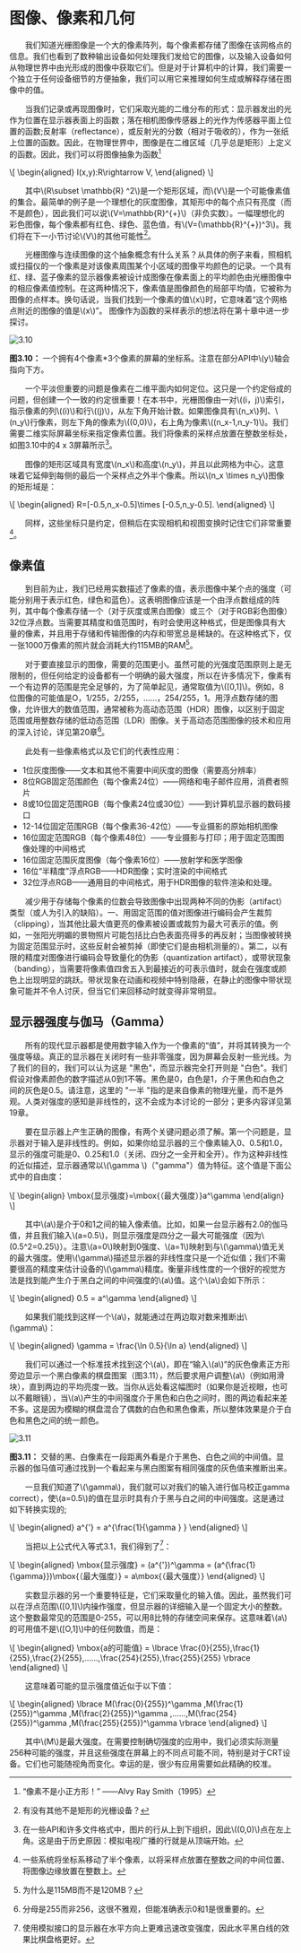 # 图像、像素和几何

&emsp;&emsp;我们知道光栅图像是一个大的像素阵列，每个像素都存储了图像在该网格点的信息。我们也看到了数种输出设备如何处理我们发给它的图像，以及输入设备如何从物理世界中由光形成的图像中获取它们。但是对于计算机中的计算，我们需要一个独立于任何设备细节的方便抽象，我们可以用它来推理如何生成或解释存储在图像中的值。

&emsp;&emsp;当我们记录或再现图像时，它们采取光能的二维分布的形式：显示器发出的光作为位置在显示器表面上的函数；落在相机图像传感器上的光作为传感器平面上位置的函数;反射率（reflectance），或反射光的分数（相对于吸收的），作为一张纸上位置的函数。因此，在物理世界中，图像是在二维区域（几乎总是矩形）上定义的函数。因此，我们可以将图像抽象为函数[^1]

[^1]:“像素不是小正方形！”  ——Alvy Ray Smith（1995）

\\[
  \begin{aligned}
  I(x,y):R\rightarrow V,
  \end{aligned}
\\]

&emsp;&emsp;其中\\(R\subset \mathbb{R} ^2\\)是一个矩形区域，而\\(V\\)是一个可能像素值的集合。最简单的例子是一个理想化的灰度图像，其矩形中的每个点只有亮度（而不是颜色），因此我们可以说\\(V=\mathbb{R}^{+}\\)（非负实数）。一幅理想化的彩色图像，每个像素都有红色、绿色、蓝色值，有\\(V=(\mathbb{R}^{+})^3\\)。我们将在下一小节讨论\\(V\\)的其他可能性[^2]。

[^2]:有没有其他不是矩形的光栅设备？

&emsp;&emsp;光栅图像与连续图像的这个抽象概念有什么关系？从具体的例子来看，照相机或扫描仪的一个像素是对该像素周围某个小区域的图像平均颜色的记录。一个具有红、绿、蓝子像素的显示器像素被设计成图像在像素面上的平均颜色由光栅图像中的相应像素值控制。在这两种情况下，像素值是图像颜色的局部平均值，它被称为图像的点样本。换句话说，当我们找到一个像素的值\\(x\\)时，它意味着“这个网格点附近的图像的值是\\(x\\)”。 图像作为函数的采样表示的想法将在第十章中进一步探讨。

![3.10](./img/3.10.png)

**图3.10：** 一个拥有4个像素*3个像素的屏幕的坐标系。注意在部分API中\\(y\\)轴会指向下方。

&emsp;&emsp;一个平淡但重要的问题是像素在二维平面内如何定位。这只是一个约定俗成的问题，但创建一个一致的约定很重要！在本书中，光栅图像由一对\\((i，j)\\)索引，指示像素的列\\((i)\\)和行\\((j)\\)，从左下角开始计数。如果图像具有\\(n_x\\)列、\\(n_y\\)行像素，则左下角的像素为\\((0,0)\\)，右上角为像素\\((n_x-1,n_y-1)\\)。我们需要二维实际屏幕坐标来指定像素位置。我们将像素的采样点放置在整数坐标处，如图3.10中的4 x 3屏幕所示[^3]。

[^3]:在一些API和许多文件格式中，图片的行从上到下组织，因此\\((0,0)\\)点在左上角。这是由于历史原因：模拟电视广播的行就是从顶端开始。

&emsp;&emsp;图像的矩形区域具有宽度\\(n_x\\)和高度\\(n_y\\)，并且以此网格为中心，这意味着它延伸到每侧的最后一个采样点之外半个像素。所以\\(n_x \times n_y\\)图像的矩形域是：

\\[
  \begin{aligned}
  R=[-0.5,n_x-0.5]\times [-0.5,n_y-0.5].
  \end{aligned}
\\]

&emsp;&emsp;同样，这些坐标只是约定，但稍后在实现相机和视图变换时记住它们非常重要[^4]。

[^4]:一些系统将坐标系移动了半个像素，以将采样点放置在整数之间的中间位置、将图像边缘放置在整数上。

## 像素值

&emsp;&emsp;到目前为止，我们已经用实数描述了像素的值，表示图像中某个点的强度（可能分别用于表示红色，绿色和蓝色）。这表明图像应该是一个由浮点数组成的阵列，其中每个像素存储一个（对于灰度或黑白图像）或三个（对于RGB彩色图像）32位浮点数。当需要其精度和值范围时，有时会使用这种格式，但是图像具有大量的像素，并且用于存储和传输图像的内存和带宽总是稀缺的。在这种格式下，仅一张1000万像素的照片就会消耗大约115MB的RAM[^5]。

[^5]:为什么是115MB而不是120MB？

&emsp;&emsp;对于要直接显示的图像，需要的范围更小。虽然可能的光强度范围原则上是无限制的，但任何给定的设备都有一个明确的最大强度，所以在许多情况下，像素有一个有边界的范围是完全足够的，为了简单起见，通常取值为\\([0,1]\\)。例如，8位图像的可能值是O，1/255，2/255，……，254/255，1。用浮点数存储的图像，允许很大的数值范围，通常被称为高动态范围（HDR）图像，以区别于固定范围或用整数存储的低动态范围（LDR）图像。关于高动态范围图像的技术和应用的深入讨论，详见第20章[^6]。

[^6]:分母是255而非256，这很不雅观，但能准确表示0和1是很重要的。

&emsp;&emsp;此处有一些像素格式以及它们的代表性应用：

* 1位灰度图像——文本和其他不需要中间灰度的图像（需要高分辨率）
* 8位RGB固定范围颜色（每个像素24位）——网络和电子邮件应用，消费者照片
* 8或10位固定范围RGB（每个像素24位或30位）——到计算机显示器的数码接口
* 12-14位固定范围RGB（每个像素36-42位）——专业摄影的原始相机图像
* 16位固定范围RGB（每个像素48位）——专业摄影与打印；用于固定范围图像处理的中间格式
* 16位固定范围灰度图像（每个像素16位）——放射学和医学图像
* 16位“半精度”浮点RGB——HDR图像；实时渲染的中间格式
* 32位浮点RGB——通用目的中间格式，用于HDR图像的软件渲染和处理。

&emsp;&emsp;减少用于存储每个像素的位数会导致图像中出现两种不同的伪影（artifact）类型（或人为引入的缺陷）。一、用固定范围的值对图像进行编码会产生裁剪（clipping），当其他比最大值更亮的像素被设置或裁剪为最大可表示的值。例如，一张阳光明媚的景物照片可能包括比白色表面亮得多的再反射；当图像被转换为固定范围显示时，这些反射会被剪掉（即使它们是由相机测量的）。第二，以有限的精度对图像进行编码会导致量化的伪影（quantization artifact），或带状现象（banding），当需要将像素值四舍五入到最接近的可表示值时，就会在强度或颜色上出现明显的跳跃。带状现象在动画和视频中特别隐蔽，在静止的图像中带状现象可能并不令人讨厌，但当它们来回移动时就变得非常明显。

## 显示器强度与伽马（Gamma）

&emsp;&emsp;所有的现代显示器都是使用数字输入作为一个像素的“值”，并将其转换为一个强度等级。真正的显示器在关闭时有一些非零强度，因为屏幕会反射一些光线。为了我们的目的，我们可以认为这是 "黑色"，而显示器完全打开则是 "白色"。我们假设对像素颜色的数字描述从0到1不等。黑色是0，白色是1，介于黑色和白色之间的灰色是0.5。请注意，这里的 "一半 "指的是来自像素的物理光量，而不是外观。人类对强度的感知是非线性的，这不会成为本讨论的一部分；更多内容详见第19章。

&emsp;&emsp;要在显示器上产生正确的图像，有两个关键问题必须了解。第一个问题是，显示器对于输入是非线性的。例如，如果你给显示器的三个像素输入0、0.5和1.0，显示的强度可能是0、0.25和1.0（关闭、四分之一全开和全开）。作为这种非线性的近似描述，显示器通常以\\(\gamma \\)（"gamma"）值为特征。这个值是下面公式中的自由度：

\\[
\begin{align}
  \mbox{显示强度}=\mbox{（最大强度）}a^\gamma
\end{align}
\\]

&emsp;&emsp;其中\\(a\\)是介于0和1之间的输入像素值。比如，如果一台显示器有2.0的伽马值，并且我们输入\\(a=0.5\\)，则显示强度是四分之一最大可能强度（因为\\(0.5^2=0.25\\)）。注意\\(a=0\\)映射到0强度、\\(a=1\\)映射到与\\(\gamma\\)值无关的最大强度。使用\\(\gamma\\)描述显示器的非线性度只是一个近似值；我们不需要很高的精度来估计设备的\\(\gamma\\)精度。衡量非线性度的一个很好的视觉方法是找到能产生介于黑白之间的中间强度的\\(a\\)值。这个\\(a\\)会如下所示：

\\[
  \begin{aligned}
  0.5 = a^\gamma 
  \end{aligned}
\\]

&emsp;&emsp;如果我们能找到这样一个\\(a\\)，就能通过在两边取对数来推断出\\(\gamma\\)：

\\[
  \begin{aligned}
  \gamma = \frac{\ln 0.5}{\ln a}
  \end{aligned}
\\]

&emsp;&emsp;我们可以通过一个标准技术找到这个\\(a\\)，即在“输入\\(a\\)”的灰色像素正方形旁边显示一个黑白像素的棋盘图案（图3.11），然后要求用户调整\\(a\\)（例如用滑块），直到两边的平均亮度一致。当你从远处看这幅图时（如果你是近视眼，也可以不戴眼镜），当\\(a\\)产生的中间强度介于黑色和白色之间时，图的两边看起来差不多。这是因为模糊的棋盘混合了偶数的白色和黑色像素，所以整体效果是介于白色和黑色之间的统一颜色。

![3.11](./img/3.11.png)

**图3.11：** 交替的黑、白像素在一段距离外看是介于黑色、白色之间的中间值。显示器的伽马值可通过找到一个看起来与黑白图案有相同强度的灰色值来推断出来。

&emsp;&emsp;一旦我们知道了\\(\gamma\\)，我们就可以对我们的输入进行伽马校正gamma correct），使\\(a=0.5\\)的值在显示时具有介于黑与白之间的中间强度。这是通过如下转换实现的;

\\[
  \begin{aligned}
  a^{'} = a^{\frac{1}{\gamma } }
  \end{aligned}
\\]

&emsp;&emsp;当把以上公式代入等式3.1，我们得到了[^7]：

\\[
  \begin{aligned}
  \mbox{显示强度} = (a^{'})^\gamma = (a^{\frac{1}{\gamma}})\mbox{（最大强度）} = a\mbox{（最大强度）}
  \end{aligned}
\\]

[^7]:使用模拟接口的显示器在水平方向上更难迅速改变强度，因此水平黑白线的效果比棋盘格更好。

&emsp;&emsp;实数显示器的另一个重要特征是，它们采取量化的输入值。因此，虽然我们可以在浮点范围\\([0,1]\\)内操作强度，但显示器的详细输入是一个固定大小的整数。这个整数最常见的范围是0-255，可以用8比特的存储空间来保存。这意味着\\(a\\)的可用值不是\\([O,1]\\)中的任何数值，而是：

\\[
  \begin{aligned}
  \mbox{a的可能值} = \lbrace \frac{0}{255},\frac{1}{255},\frac{2}{255},……,\frac{254}{255},\frac{255}{255} \rbrace
  \end{aligned}
\\]

&emsp;&emsp;这意味着可能的显示强度值近似于以下值：

\\[
  \begin{aligned}
    \lbrace M(\frac{0}{255})^\gamma ,M(\frac{1}{255})^\gamma ,M(\frac{2}{255})^\gamma ,……,M(\frac{254}{255})^\gamma ,M(\frac{255}{255})^\gamma \rbrace
  \end{aligned}
\\]

&emsp;&emsp;其中\\(M\\)是最大强度。在需要控制确切强度的应用中，我们必须实际测量256种可能的强度，并且这些强度在屏幕上的不同点可能不同，特别是对于CRT设备。它们也可能随视角而变化。幸运的是，很少有应用需要如此精确的校准。
